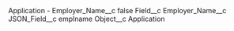 <?xml version="1.0" encoding="UTF-8"?>
<CustomMetadata xmlns="http://soap.sforce.com/2006/04/metadata" xmlns:xsi="http://www.w3.org/2001/XMLSchema-instance" xmlns:xsd="http://www.w3.org/2001/XMLSchema">
    <label>Application - Employer_Name__c</label>
    <protected>false</protected>
    <values>
        <field>Field__c</field>
        <value xsi:type="xsd:string">Employer_Name__c</value>
    </values>
    <values>
        <field>JSON_Field__c</field>
        <value xsi:type="xsd:string">emplname</value>
    </values>
    <values>
        <field>Object__c</field>
        <value xsi:type="xsd:string">Application</value>
    </values>
</CustomMetadata>
